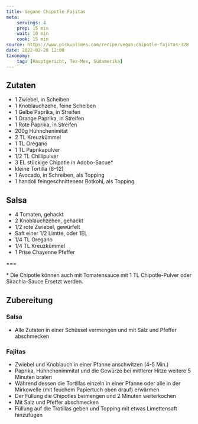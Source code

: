 ```yaml
---
title: Vegane Chipotle Fajitas
meta:
    servings: 4
    prep: 15 min
    wait: 10 min
    cook: 15 min
source: https://www.pickuplimes.com/recipe/vegan-chipotle-fajitas-328
date: 2022-02-28 12:00
taxonomy:
    tag: [Hauptgericht, Tex-Mex, Südamerika]
---
```

## Zutaten

* 1 Zwiebel, in Scheiben
* 1 Knoblauchzehe, feine Scheiben
* 1 Gelbe Paprika, in Streifen
* 1 Orange Paprika, in Streifen
* 1 Rote Paprika, in Streifen
* 200g Hühnchenimitat
* 2 TL Kreuzkümmel
* 1 TL Oregano
* 1 TL Paprikapulver
* 1/2 TL Chillipulver
* 3 EL stückige Chipotle in Adobo-Sacue*
* kleine Tortilla (8–12)
* 1 Avocado, in Schreiben, als Topping
* 1 handoll feingeschnittenenr Rotkohl, als Topping

## Salsa

* 4 Tomaten, gehackt
* 2 Knoblauchzehen, gehackt
* 1/2 rote Zwiebel, gewürfelt
* Saft einer 1/2 Limtte, oder 1EL
* 1/4 TL Oregano
* 1/4 TL Kreuzkümmel
* 1 Prise Chayenne Pfeffer


===

\* Die Chipotle können auch mit Tomatensauce mit 1 TL Chipotle-Pulver oder Sirachia-Sauce Ersetzt werden.

## Zubereitung

### Salsa
* Alle Zutaten in einer Schüssel vermengen und mit Salz und Pfeffer abschmecken

### Fajitas

* Zwiebel und Knoblauch in einer Pfanne anschwitzen (4-5 Min.)
* Paprika, Hühnchenimmitat und die Gewürze bei mittlerer Hitze weitere 5 Minuten braten
* Während dessen die Tortillas einzeln in einer Pfanne oder alle in der Mirkowelle (mit feuchem Papiertuch oben drauf) erwärmen
* Der Füllung die Chipotles beimengen und 2 Minuten weiterkochen
* Mit Salz und Pfeffer abschmecken
* Füllung auf die Trotillas geben und Topping mit etwas Limettensaft hinzufügen
